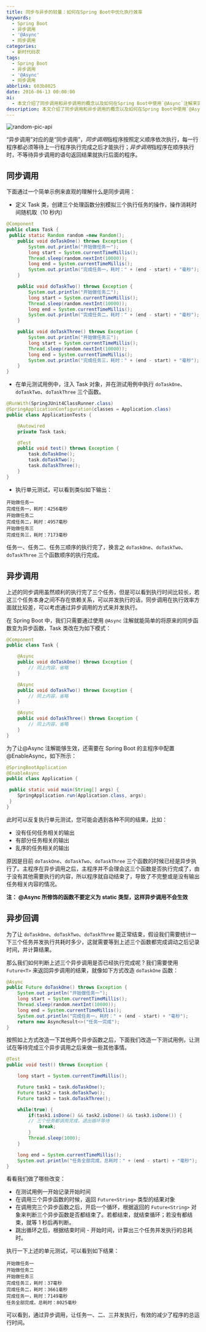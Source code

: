 ```yaml
---
title: 同步与异步的较量：如何在Spring Boot中优化执行效率
keywords:
  - Spring Boot
  - 异步调用
  - '@Async'
  - 同步调用
categories:
  - 新时代码农
tags:
  - Spring Boot
  - 异步调用
  - '@Async'
  - 同步调用
abbrlink: 603b8025
date: 2016-06-13 00:00:00
ai:
  - 本文介绍了同步调用和异步调用的概念以及如何在Spring Boot中使用`@Async`注解来实现异步调用。文章首先定义了一个Task类，其中包含三个操作函数，并模拟了这三个操作的执行时间。然后通过单元测试展示了同步调用的效率问题。接着，文章演示了如何通过添加`@Async`注解使这些操作变为异步执行，并通过配置@EnableAsync来启用异步支持。最后，文章介绍了如何使用Future对象来判断异步任务是否完成，并通过计算总耗时来展示异步调用的优势。
description: 本文介绍了同步调用和异步调用的概念以及如何在Spring Boot中使用`@Async`注解来实现异步调用。文章首先定义了一个Task类，其中包含三个操作函数，并模拟了这三个操作的执行时间。然后通过单元测试展示了同步调用的效率问题。接着，文章演示了如何通过添加`@Async`注解使这些操作变为异步执行，并通过配置@EnableAsync来启用异步支持。最后，文章介绍了如何使用Future对象来判断异步任务是否完成，并通过计算总耗时来展示异步调用的优势。
---
```


<!-- markdownlint-disable-next-line MD033 -->
<meta name="referrer" content="no-referrer"/>

![random-pic-api](https://api.dong4j.ink:1024/cover)

“异步调用”对应的是“同步调用”，*同步调用*指程序按照定义顺序依次执行，每一行程序都必须等待上一行程序执行完成之后才能执行；*异步调用*指程序在顺序执行时，不等待异步调用的语句返回结果就执行后面的程序。

## 同步调用

下面通过一个简单示例来直观的理解什么是同步调用：

- 定义 Task 类，创建三个处理函数分别模拟三个执行任务的操作，操作消耗时间随机取（10 秒内）

```java
@Component
public class Task {
 public static Random random =new Random();
    public void doTaskOne() throws Exception {
        System.out.println("开始做任务一");
        long start = System.currentTimeMillis();
        Thread.sleep(random.nextInt(10000));
        long end = System.currentTimeMillis();
        System.out.println("完成任务一，耗时：" + (end - start) + "毫秒");
    }

    public void doTaskTwo() throws Exception {
        System.out.println("开始做任务二");
        long start = System.currentTimeMillis();
        Thread.sleep(random.nextInt(10000));
        long end = System.currentTimeMillis();
        System.out.println("完成任务二，耗时：" + (end - start) + "毫秒");
    }

    public void doTaskThree() throws Exception {
        System.out.println("开始做任务三");
        long start = System.currentTimeMillis();
        Thread.sleep(random.nextInt(10000));
        long end = System.currentTimeMillis();
        System.out.println("完成任务三，耗时：" + (end - start) + "毫秒");
    }
}
```

- 在单元测试用例中，注入 Task 对象，并在测试用例中执行 `doTaskOne`、`doTaskTwo`、`doTaskThree` 三个函数。

```java
@RunWith(SpringJUnit4ClassRunner.class)
@SpringApplicationConfiguration(classes = Application.class)
public class ApplicationTests {

    @Autowired
    private Task task;

    @Test
    public void test() throws Exception {
        task.doTaskOne();
        task.doTaskTwo();
        task.doTaskThree();
    }
}
```

- 执行单元测试，可以看到类似如下输出：

```
开始做任务一
完成任务一，耗时：4256毫秒
开始做任务二
完成任务二，耗时：4957毫秒
开始做任务三
完成任务三，耗时：7173毫秒

```

任务一、任务二、任务三顺序的执行完了，换言之 `doTaskOne`、`doTaskTwo`、`doTaskThree` 三个函数顺序的执行完成。

## 异步调用

上述的同步调用虽然顺利的执行完了三个任务，但是可以看到执行时间比较长，若这三个任务本身之间不存在依赖关系，可以并发执行的话，同步调用在执行效率方面就比较差，可以考虑通过异步调用的方式来并发执行。

在 Spring Boot 中，我们只需要通过使用 `@Async` 注解就能简单的将原来的同步函数变为异步函数，Task 类改在为如下模式：

```java
@Component
public class Task {

    @Async
    public void doTaskOne() throws Exception {
        // 同上内容，省略
    }

    @Async
    public void doTaskTwo() throws Exception {
        // 同上内容，省略
    }

    @Async
    public void doTaskThree() throws Exception {
        // 同上内容，省略
    }
}
```

为了让@Async 注解能够生效，还需要在 Spring Boot 的主程序中配置@EnableAsync，如下所示：

```java
@SpringBootApplication
@EnableAsync
public class Application {

 public static void main(String[] args) {
    SpringApplication.run(Application.class, args);
 }
}
```

此时可以反复执行单元测试，您可能会遇到各种不同的结果，比如：

- 没有任何任务相关的输出
- 有部分任务相关的输出
- 乱序的任务相关的输出

原因是目前 `doTaskOne`、`doTaskTwo`、`doTaskThree` 三个函数的时候已经是异步执行了。主程序在异步调用之后，主程序并不会理会这三个函数是否执行完成了，由于没有其他需要执行的内容，所以程序就自动结束了，导致了不完整或是没有输出任务相关内容的情况。

**注： @Async 所修饰的函数不要定义为 static 类型，这样异步调用不会生效**

## 异步回调

为了让 `doTaskOne`、`doTaskTwo`、`doTaskThree` 能正常结束，假设我们需要统计一下三个任务并发执行共耗时多少，这就需要等到上述三个函数都完成调动之后记录时间，并计算结果。

那么我们如何判断上述三个异步调用是否已经执行完成呢？我们需要使用 `Future<T>` 来返回异步调用的结果，就像如下方式改造 `doTaskOne` 函数：

```java
@Async
public Future doTaskOne() throws Exception {
    System.out.println("开始做任务一");
    long start = System.currentTimeMillis();
    Thread.sleep(random.nextInt(10000));
    long end = System.currentTimeMillis();
    System.out.println("完成任务一，耗时：" + (end - start) + "毫秒");
    return new AsyncResult<>("任务一完成");
}
```

按照如上方式改造一下其他两个异步函数之后，下面我们改造一下测试用例，让测试在等待完成三个异步调用之后来做一些其他事情。

```java
@Test
public void test() throws Exception {

    long start = System.currentTimeMillis();

    Future task1 = task.doTaskOne();
    Future task2 = task.doTaskTwo();
    Future task3 = task.doTaskThree();

    while(true) {
        if(task1.isDone() && task2.isDone() && task3.isDone()) {
        // 三个任务都调用完成，退出循环等待
            break;
        }
        Thread.sleep(1000);
    }

    long end = System.currentTimeMillis();
    System.out.println("任务全部完成，总耗时：" + (end - start) + "毫秒");
}
```

看看我们做了哪些改变：

- 在测试用例一开始记录开始时间
- 在调用三个异步函数的时候，返回 `Future<String>` 类型的结果对象
- 在调用完三个异步函数之后，开启一个循环，根据返回的 `Future<String>` 对象来判断三个异步函数是否都结束了。若都结束，就结束循环；若没有都结束，就等 1 秒后再判断。
- 跳出循环之后，根据结束时间 - 开始时间，计算出三个任务并发执行的总耗时。

执行一下上述的单元测试，可以看到如下结果：

```
开始做任务一
开始做任务二
开始做任务三
完成任务三，耗时：37毫秒
完成任务二，耗时：3661毫秒
完成任务一，耗时：7149毫秒
任务全部完成，总耗时：8025毫秒
```

可以看到，通过异步调用，让任务一、二、三并发执行，有效的减少了程序的总运行时间。
